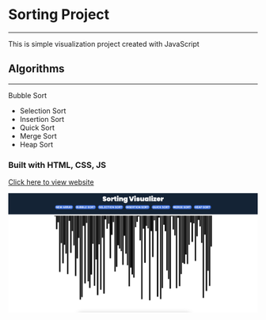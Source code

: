 # Sorting Project 
***
This is simple visualization project created with JavaScript 
## Algorithms 
***
 Bubble Sort 
* Selection Sort 
* Insertion Sort 
* Quick Sort 
* Merge Sort 
* Heap Sort 
### Built with HTML, CSS, JS 
[Click here to view website](https://drewbster1.github.io/sorting-project/)

<img src = "img/img1.png">